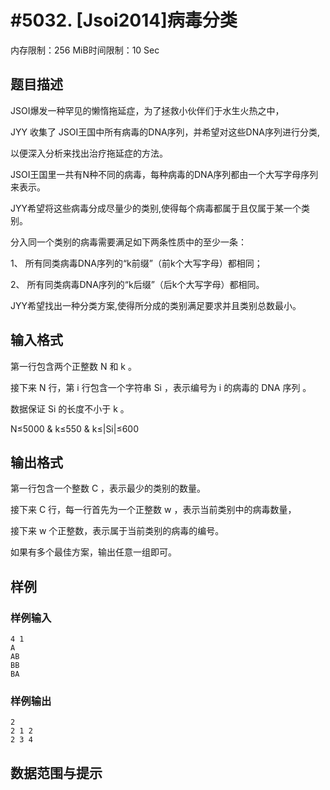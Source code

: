 # #5032. [Jsoi2014]病毒分类

内存限制：256 MiB时间限制：10 Sec

## 题目描述

JSOI爆发一种罕见的懒惰拖延症，为了拯救小伙伴们于水生火热之中，

JYY 收集了 JSOI王国中所有病毒的DNA序列，并希望对这些DNA序列进行分类, 

以便深入分析来找出治疗拖延症的方法。

JSOI王国里一共有N种不同的病毒，每种病毒的DNA序列都由一个大写字母序列来表示。

JYY希望将这些病毒分成尽量少的类别,使得每个病毒都属于且仅属于某一个类别。

分入同一个类别的病毒需要满足如下两条性质中的至少一条：

1、 所有同类病毒DNA序列的&ldquo;k前缀&rdquo;（前k个大写字母）都相同；

2、 所有同类病毒DNA序列的&ldquo;k后缀&rdquo;（后k个大写字母）都相同。

JYY希望找出一种分类方案,使得所分成的类别满足要求并且类别总数最小。

## 输入格式

第一行包含两个正整数 N 和 k 。

接下来 N 行，第 i 行包含一个字符串 Si ，表示编号为 i 的病毒的 DNA 序列 。

数据保证 Si 的长度不小于 k 。

N&le;5000 & k&le;550 & k&le;|Si|&le;600

## 输出格式

第一行包含一个整数 C ，表示最少的类别的数量。

接下来 C 行，每一行首先为一个正整数 w ，表示当前类别中的病毒数量，

接下来 w 个正整数，表示属于当前类别的病毒的编号。

如果有多个最佳方案，输出任意一组即可。

## 样例

### 样例输入

    
    4 1
    A
    AB
    BB
    BA
    

### 样例输出

    
    2
    2 1 2
    2 3 4
    

## 数据范围与提示
